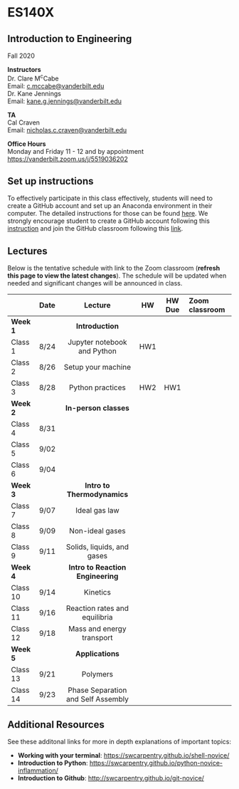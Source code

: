 # ES140X
## Introduction to Engineering
Fall 2020

**Instructors**<br/>
Dr. Clare M<sup>c</sup>Cabe  
Email: c.mccabe@vanderbilt.edu   
Dr. Kane Jennings  
Email: kane.g.jennings@vanderbilt.edu


**TA**<br/> 
Cal Craven  
Email: nicholas.c.craven@vanderbilt.edu

**Office Hours** <br/> 
Monday and Friday 11 - 12 and by appointment  
https://vanderbilt.zoom.us/j/5519036202


## Set up instructions

To effectively participate in this class effectively, students will need to create a GitHub account 
and set up an Anaconda environment in their computer. The detailed instructions for those 
can be found [here](instructions). 
We strongly encourage student to create a GitHub account following this [instruction](instructions/README.md#create-your-github-account) and join the GitHub classroom following this [link](link).

## Lectures

Below is the tentative schedule with link to the Zoom classroom 
(**refresh this page to view the latest changes**). The schedule will be updated when
needed and significant changes will be announced in class.

|                       | Date | Lecture | HW | HW Due | Zoom classroom |
| :--------------- |:-------:|:----------:|:------:|:-----------:|:--------------------|
| **Week 1**     |         |**Introduction**|         |               |                            |
| Class 1          | 8/24 | Jupyter notebook and Python | HW1 |               |                            |
| Class 2          | 8/26 | Setup your machine |         |               |                            |
| Class 3          | 8/28 | Python practices | HW2 | HW1 |                           |
| **Week 2**     |         | **In-person classes** |         |               |                            |
| Class 4          | 8/31 |              |         |               |                            |
| Class 5         | 9/02 |              |         |               |                            |
| Class 6          | 9/04 |              |         |               |                            |
| **Week 3**     |         | **Intro to Thermodynamics** |         |               |                            |
| Class 7          | 9/07 | Ideal gas law  |         |               |                            |
| Class 8          | 9/09 | Non-ideal gases|         |               |                            |
| Class 9          | 9/11 | Solids, liquids, and gases |         |               |                            |
| **Week 4**     |         | **Intro to Reaction Engineering** |         |               |                            |
| Class 10         | 9/14 | Kinetics |         |               |                            |
| Class 11         | 9/16 | Reaction rates and equilibria |         |               |                            |
| Class 12         | 9/18 | Mass and energy transport |         |               |                            |
| **Week 5**     |         | **Applications** |         |               |                            |
| Class 13         | 9/21 | Polymers |         |               |                            |
| Class 14         | 9/23 | Phase Separation and Self Assembly|         |               |                            |

## Additional Resources  
See these additonal links for more in depth explanations of important topics:  
- **Working with your terminal**: https://swcarpentry.github.io/shell-novice/  
- **Introduction to Python**:         https://swcarpentry.github.io/python-novice-inflammation/  
- **Introduction to Github**:          http://swcarpentry.github.io/git-novice/  
